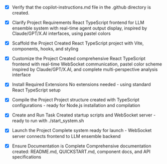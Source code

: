<!-- Use this file to provide workspace-specific custom instructions to Copilot. For more details, visit https://code.visualstudio.com/docs/copilot/copilot-customization#_use-a-githubcopilotinstructionsmd-file -->
- [x] Verify that the copilot-instructions.md file in the .github directory is created.

- [x] Clarify Project Requirements
	React TypeScript frontend for LLM ensemble system with real-time agent output display, inspired by Claude/GPT/X.AI interfaces, using pastel colors

- [x] Scaffold the Project
	Created React TypeScript project with Vite, components, hooks, and styling
	
- [x] Customize the Project
	Created comprehensive React TypeScript frontend with real-time WebSocket communication, pastel color scheme inspired by Claude/GPT/X.AI, and complete multi-perspective analysis interface

- [x] Install Required Extensions
	No extensions needed - using standard React TypeScript setup
	
- [x] Compile the Project
	Project structure created with TypeScript configurations - ready for Node.js installation and compilation

- [x] Create and Run Task
	Created startup scripts and WebSocket server - ready to run with ./start_system.sh

- [x] Launch the Project
	Complete system ready for launch - WebSocket server connects frontend to LLM ensemble backend

- [x] Ensure Documentation is Complete
	Comprehensive documentation created: README.md, QUICKSTART.md, component docs, and API specifications
